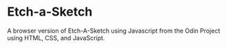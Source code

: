 # Etch-a-Sketch
A browser version of Etch-A-Sketch using Javascript from the Odin Project using HTML, CSS, and JavaScript.
